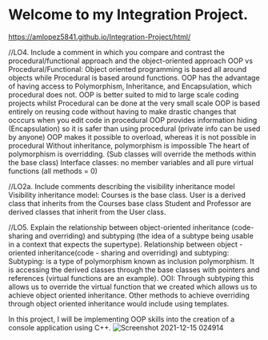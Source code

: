 # Welcome to my Integration Project.

https://amlopez5841.github.io/Integration-Project/html/

//LO4. Include a comment in which you compare and contrast the procedural/functional approach and the object-oriented approach
OOP vs Procedural/Functional:
Object oriented programming is based all around objects while Procedural is based around functions.
OOP has the advantage of having access to Polymorphism, Inheritance, and Encapsulation, which procedural does not.
OOP is better suited to mid to large scale coding projects whilst Procedural can be done at the very small scale
OOP is based entirely on reusing code without having to make drastic changes that occcurs when you edit code in procedural
OOP provides information hiding (Encapsulation) so it is safer than using procedural (private info can be used by anyone)
OOP makes it possible to overload, whereas it is not possible in procedural
Without inheritance, polymorphism is impossible
The heart of polymorphism is overridding. (Sub classes will override the methods within the base class)
Interface classes: no member variables and all pure virtual functions (all methods = 0)

//LO2a. Include comments describing the visibility inheritance model
Visibility inheritance model: Courses is the base class. User is a derived class that inherits from the Courses base class Student and Professor are derived classes that inherit from the User class.

//LO5. Explain the relationship between object-oriented inheritance (code-sharing and overriding) and subtyping (the idea of a subtype being usable in a context that expects the supertype).
Relationship between object - oriented inheritance(code - sharing and overriding) and subtyping:
Subtyping: is a type of polymorphism known as inclusion polymorphism. It is accessing the derived classes through the base classes with pointers and references (virtual functions are an example).
OOI: Through subtyping this allows us to override the virtual function that we created which allows us to achieve object oriented inheritance.
Other methods to achieve overriding through object oriented inheritance would include using templates.

In this project, I will be implementing OOP skills into the creation of a console application using C++. 
![Screenshot 2021-12-15 024914](https://user-images.githubusercontent.com/74120068/146145123-5cc1038d-061c-4d2f-95cb-9041c02668c3.png)
